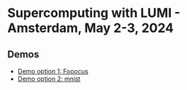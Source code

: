 # Supercomputing with LUMI - Amsterdam, May 2-3, 2024

## Demos

-   [Demo option 1: Fooocus](Demo1.md)
-   [Demo option 2: mnist](Demo2.md)
